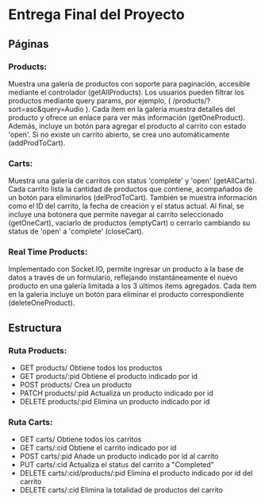# Entrega Final del Proyecto

## Páginas
### Products:
Muestra una galería de productos con soporte para paginación, accesible mediante el controlador (getAllProducts). Los usuarios pueden filtrar los productos mediante query params, por ejemplo, ( /products/?sort=asc&query=Audio ). Cada ítem en la galería muestra detalles del producto y ofrece un enlace para ver más información (getOneProduct). Además, incluye un botón para agregar el producto al carrito con estado 'open'. Si no existe un carrito abierto, se crea uno automáticamente (addProdToCart).

### Carts:
Muestra una galería de carritos con status 'complete' y 'open' (getAllCarts). Cada carrito lista la cantidad de productos que contiene, acompañados de un botón para eliminarlos (delProdToCart). También se muestra información como el ID del carrito, la fecha de creación y el status actual. Al final, se incluye una botonera que permite navegar al carrito seleccionado (getOneCart), vaciarlo de productos (emptyCart) o cerrarlo cambiando su status de 'open' a 'complete' (closeCart).

###  Real Time Products:
Implementado con Socket.IO, permite ingresar un producto a la base de datos a través de un formulario, reflejando instantáneamente el nuevo producto en una galería limitada a los 3 últimos ítems agregados. Cada ítem en la galería incluye un botón para eliminar el producto correspondiente (deleteOneProduct).

## Estructura
### Ruta Products:
- GET products/ Obtiene todos los productos
- GET products/:pid Obtiene el producto indicado por id
- POST products/ Crea un producto
- PATCH products/:pid Actualiza un producto indicado por id
- DELETE products/:pid Elimina un producto indicado por id

### Ruta Carts:
- GET carts/ Obtiene todos los carritos
- GET carts/:cid Obtiene el carrito indicado por id
- POST carts/:pid Añade un producto indicado por id al carrito
- PUT carts/:cid Actualiza el status del carrito a "Completed"
- DELETE carts/:cid/products/:pid Elimina el producto indicado por id del carrito
- DELETE carts/:cid Elimina la totalidad de productos del carrito